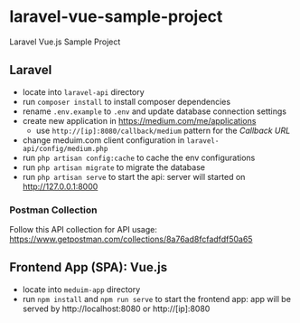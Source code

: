 # laravel-vue-sample-project
Laravel Vue.js Sample Project

## Laravel
- locate into `laravel-api` directory
- run `composer install` to install composer dependencies
- rename `.env.example` to `.env` and update database connection settings
- create new application in https://medium.com/me/applications
	- use `http://[ip]:8080/callback/medium` pattern for the *Callback URL*
- change meduim.com client configuration in `laravel-api/config/medium.php`
- run `php artisan config:cache` to cache the env configurations
- run `php artisan migrate` to migrate the database
- run `php artisan serve` to start the api: server will started on http://127.0.0.1:8000

### Postman Collection
Follow this API collection for API usage: https://www.getpostman.com/collections/8a76ad8fcfadfdf50a65

## Frontend App (SPA): Vue.js
- locate into `meduim-app` directory
- run `npm install` and `npm run serve` to start the frontend app: app will be served by http://localhost:8080 or http://[ip]:8080 